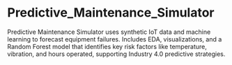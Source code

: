 # Predictive_Maintenance_Simulator
Predictive Maintenance Simulator uses synthetic IoT data and machine learning to forecast equipment failures. Includes EDA, visualizations, and a Random Forest model that identifies key risk factors like temperature, vibration, and hours operated, supporting Industry 4.0 predictive strategies.
